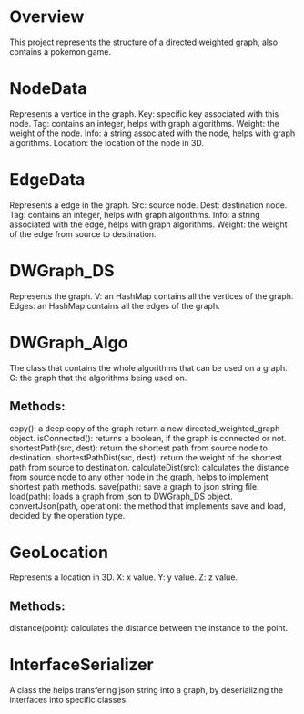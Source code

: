 # Overview
This project represents the structure of a directed weighted graph, also contains a pokemon game.

# NodeData
Represents a vertice in the graph.
Key: specific key associated with this node.
Tag: contains an integer, helps with graph algorithms.
Weight: the weight of the node.
Info: a string associated with the node, helps with graph algorithms.
Location: the location of the node in 3D.

# EdgeData
Represents a edge in the graph.
Src: source node.
Dest: destination node.
Tag: contains an integer, helps with graph algorithms.
Info: a string associated with the edge, helps with graph algorithms.
Weight: the weight of the edge from source to destination.

# DWGraph_DS
Represents the graph.
V: an HashMap contains all the vertices of the graph.
Edges: an HashMap contains all the edges of the graph.

# DWGraph_Algo
The class that contains the whole algorithms that can be used on a graph.
G: the graph that the algorithms being used on.

## Methods:
copy(): a deep copy of the graph return a new directed_weighted_graph object.
isConnected(): returns a boolean, if the graph is connected or not.
shortestPath(src, dest): return the shortest path from source node to destination.
shortestPathDist(src, dest): return the weight of the shortest path from source to destination.
calculateDist(src): calculates the distance from source node to any other node in the graph, helps to implement shortest path methods.
save(path): save a graph to json string file.
load(path): loads a graph from json to DWGraph_DS object.
convertJson(path, operation): the method that implements save and load, decided by the operation type.

# GeoLocation
Represents a location in 3D.
X: x value.
Y: y value.
Z: z value.

## Methods:
distance(point): calculates the distance between the instance to the point.

# InterfaceSerializer
A class the helps transfering json string into a graph, by deserializing the interfaces into specific classes.

